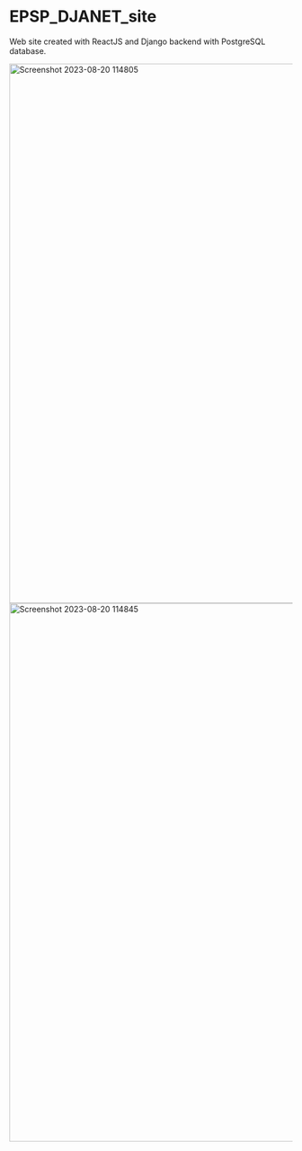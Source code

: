 # EPSP_DJANET_site

Web site created with ReactJS and Django backend with PostgreSQL database.

<img width="960" alt="Screenshot 2023-08-20 114805" src="https://github.com/otmanLAHRECHE/EPSP_DJANET_site/assets/30577764/f0fe0db0-8026-442f-aa0d-4dffd8cc74b0">

<img width="958" alt="Screenshot 2023-08-20 114845" src="https://github.com/otmanLAHRECHE/EPSP_DJANET_site/assets/30577764/989ce30c-64e1-4831-80fd-c9e2f1279d63">
